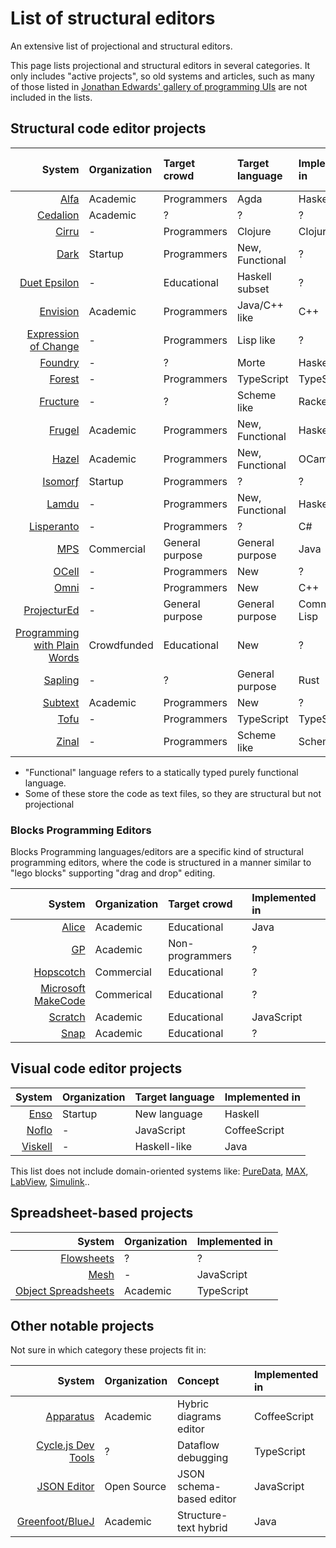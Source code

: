 # List of structural editors

An extensive list of projectional and structural editors.

This page lists projectional and structural editors in several categories.
It only includes "active projects", so old systems and articles, such as many of those listed in
[Jonathan Edwards' gallery of programming UIs](http://alarmingdevelopment.org/?p=1068)
are not included in the lists.

## Structural code editor projects

| System                                                    | Organization | Target crowd    | Target language | Implemented in | Last known update
|----------------------------------------------------------:|:-------------|:----------------|:----------------|:---------------|:------------------
| [Alfa](http://www.cse.chalmers.se/~hallgren/Alfa/)        | Academic     | Programmers     | Agda            | Haskell        | 2020
| [Cedalion](http://cedalion.sourceforge.net)               | Academic     | ?               | ?               | ?              | 2013
| [Cirru](http://cirru.org)                                 | -            | Programmers     | Clojure         | Clojure        | 2021
| [Dark](https://darklang.com)                              | Startup      | Programmers     | New, Functional | ?              | 2021
| [Duet Epsilon](https://chrisdone.com/toys/duet-epsilon/)  | -            | Educational     | Haskell subset  | ?              | ?
| [Envision](http://dimitar-asenov.github.io/Envision/)     | Academic     | Programmers     | Java/C++ like   | C++            | 2018
| [Expression of Change](http://expressionsofchange.org)    | -            | Programmers     | Lisp like       | ?              | 2018
| [Foundry](https://github.com/int-index/foundry)           | -            | ?               | Morte           | Haskell        | 2021
| [Forest](https://github.com/tehwalris/forest)             | -            | Programmers     | TypeScript      | TypeScript     | 2021
| [Fructure](https://fructure-editor.tumblr.com)            | -            | ?               | Scheme like     | Racket         | 2020
| [Frugel](https://github.com/cdfa/frugel)                  | Academic     | Programmers     | New, Functional | Haskell        | 2022
| [Hazel](http://hazel.org)                                 | Academic     | Programmers     | New, Functional | OCaml          | 2021
| [Isomorƒ](https://isomorf.io)                             | Startup      | Programmers     | ?               | ?              | 2018
| [Lamdu](http://www.lamdu.org)                             | -            | Programmers     | New, Functional | Haskell        | 2022
| [Lisperanto](https://github.com/uprun/lisperanto)         | -            | Programmers     | ?               | C#             | 2022
| [MPS](https://www.jetbrains.com/mps/)                     | Commercial   | General purpose | General purpose | Java           | 2021
| [OCell](http://kevinmahoney.co.uk/ocell/)                 | -            | Programmers     | New             | ?              | 2020
| [Omni](https://github.com/daniel-kun/omni)                | -            | Programmers     | New             | C++            | 2017
| [ProjecturEd](https://github.com/projectured/projectured) | -            | General purpose | General purpose | Common Lisp    | 2017
| [Programming with Plain Words][1]                         | Crowdfunded  | Educational     | New             | ?              | 2017
| [Sapling](https://github.com/kneasle/sapling)             | -            | ?               | General purpose | Rust           | 2021
| [Subtext](http://www.subtext-lang.org)                    | Academic     | Programmers     | New             | ?              | 2018
| [Tofu](https://github.com/Gregoor/tofu)                   | -            | Programmers     | TypeScript      | TypeScript     | 2022
| [Zinal](https://gitlab.com/nickcollins/zinal)             | -            | Programmers     | Scheme like     | Scheme         | 2017

[1]: https://www.patreon.com/posts/screenshot-with-14865073

* "Functional" language refers to a statically typed purely functional language.
* Some of these store the code as text files, so they are structural but not projectional

### Blocks Programming Editors

Blocks Programming languages/editors are a specific kind of structural programming editors,
where the code is structured in a manner similar to "lego blocks" supporting "drag and drop" editing.

| System                                     | Organization | Target crowd    | Implemented in
|-------------------------------------------:|:-------------|:----------------|:--------------
| [Alice](http://www.alice.org)              | Academic     | Educational     | Java
| [GP](https://harc.ycr.org/project/gp/)     | Academic     | Non-programmers | ?
| [Hopscotch](https://gethopscotch.com)      | Commercial   | Educational     | ?
| [Microsoft MakeCode](https://makecode.com) | Commerical   | Educational     | ?
| [Scratch](https://scratch.mit.edu)         | Academic     | Educational     | JavaScript
| [Snap](https://snap.berkeley.edu)          | Academic     | Educational     | ?

## Visual code editor projects

| System                                        | Organization | Target language | Implemented in
|----------------------------------------------:|:-------------|:----------------|:--------------
| [Enso](http://www.enso.org)                   | Startup      | New language    | Haskell
| [Noflo](https://noflojs.org/)                 | -            | JavaScript      | CoffeeScript
| [Viskell](https://github.com/viskell/viskell) | -            | Haskell-like    | Java

This list does not include domain-oriented systems like:
[PureData](https://puredata.info),
[MAX](https://cycling74.com/products/max/),
[LabView](http://www.ni.com/en-il/shop/labview.html),
[Simulink](https://www.mathworks.com/products/simulink.html)..

## Spreadsheet-based projects

| System                                                              | Organization | Implemented in
|--------------------------------------------------------------------:|:-------------|:--------------
| [Flowsheets](http://tinyletter.com/Flowsheets/)                     | ?            | ?
| [Mesh](https://github.com/chrispsn/mesh)                            | -            | JavaScript
| [Object Spreadsheets](https://sdg.csail.mit.edu/projects/objsheets) | Academic     | TypeScript

## Other notable projects

Not sure in which category these projects fit in:

| System                                                        | Organization | Concept                  | Implemented in
|--------------------------------------------------------------:|:-------------|:-------------------------|:--------------
| [Apparatus](http://aprt.us)                                   | Academic     | Hybric diagrams editor   | CoffeeScript
| [Cycle.js Dev Tools](https://cycle.js.org)                    | ?            | Dataflow debugging       | TypeScript
| [JSON Editor](https://github.com/json-editor/json-editor.git) | Open Source  | JSON schema-based editor | JavaScript
| [Greenfoot/BlueJ](https://www.greenfoot.org/)                 | Academic     | Structure-text hybrid    | Java
